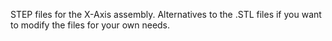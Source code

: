 STEP files for the X-Axis assembly.
Alternatives to the .STL files if you want to modify the files for your own needs.
